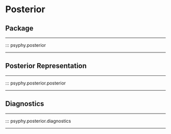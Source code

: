 # Posterior
## Package
---

::: psyphy.posterior

---

## Posterior Representation
---

::: psyphy.posterior.posterior

---

## Diagnostics
---

::: psyphy.posterior.diagnostics

---
